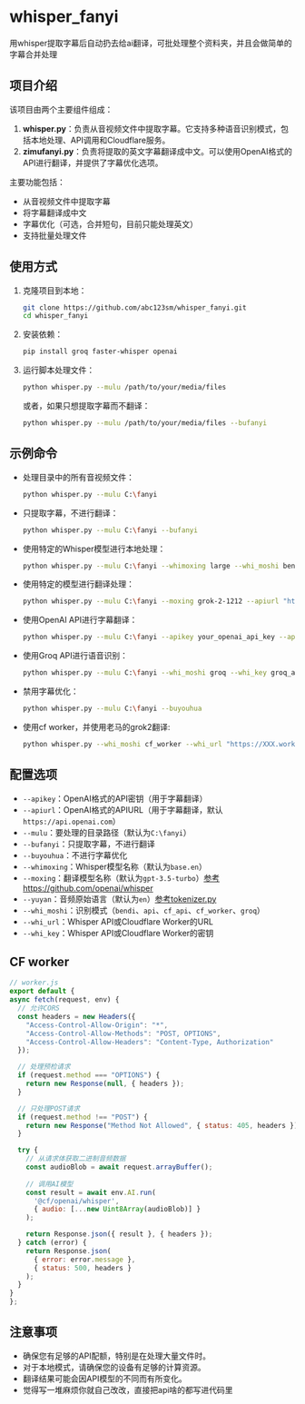 # whisper_fanyi
用whisper提取字幕后自动扔去给ai翻译，可批处理整个资料夹，并且会做简单的字幕合并处理

## 项目介绍

该项目由两个主要组件组成：

1. **whisper.py**：负责从音视频文件中提取字幕。它支持多种语音识别模式，包括本地处理、API调用和Cloudflare服务。
2. **zimufanyi.py**：负责将提取的英文字幕翻译成中文。可以使用OpenAI格式的API进行翻译，并提供了字幕优化选项。

主要功能包括：

- 从音视频文件中提取字幕
- 将字幕翻译成中文
- 字幕优化（可选，合并短句，目前只能处理英文）
- 支持批量处理文件

## 使用方式

1. 克隆项目到本地：

   ```bash
   git clone https://github.com/abc123sm/whisper_fanyi.git
   cd whisper_fanyi
   ```

2. 安装依赖：

   ```bash
   pip install groq faster-whisper openai
   ```

3. 运行脚本处理文件：

   ```bash
   python whisper.py --mulu /path/to/your/media/files
   ```

   或者，如果只想提取字幕而不翻译：

   ```bash
   python whisper.py --mulu /path/to/your/media/files --bufanyi
   ```

## 示例命令

- 处理目录中的所有音视频文件：

  ```bash
  python whisper.py --mulu C:\fanyi
  ```

- 只提取字幕，不进行翻译：

  ```bash
  python whisper.py --mulu C:\fanyi --bufanyi
  ```

- 使用特定的Whisper模型进行本地处理：

  ```bash
  python whisper.py --mulu C:\fanyi --whimoxing large --whi_moshi bendi
  ```

- 使用特定的模型进行翻译处理：

  ```bash
  python whisper.py --mulu C:\fanyi --moxing grok-2-1212 --apiurl "https://api.x.ai" --apikey xai-123456789 --whi_moshi bendi --whimoxing large
  ```

- 使用OpenAI API进行字幕翻译：

  ```bash
  python whisper.py --mulu C:\fanyi --apikey your_openai_api_key --apiurl https://api.openai.com
  ```

- 使用Groq API进行语音识别：

  ```bash
  python whisper.py --mulu C:\fanyi --whi_moshi groq --whi_key groq_api_key
  ```

- 禁用字幕优化：

  ```bash
  python whisper.py --mulu C:\fanyi --buyouhua
  ```

- 使用cf worker，并使用老马的grok2翻译:

  ```bash
  python whisper.py --whi_moshi cf_worker --whi_url "https://XXX.workers.dev/" --whi_key XXXX --moxing grok-2-1212 --apiurl "https://api.x.ai" --apikey xai-123456789 --mulu "C:\fanyi"

## 配置选项

- `--apikey`：OpenAI格式的API密钥（用于字幕翻译）
- `--apiurl`：OpenAI格式的APIURL（用于字幕翻译，默认`https://api.openai.com`）
- `--mulu`：要处理的目录路径（默认为`C:\fanyi`）
- `--bufanyi`：只提取字幕，不进行翻译
- `--buyouhua`：不进行字幕优化
- `--whimoxing`：Whisper模型名称（默认为`base.en`）
- `--moxing`：翻译模型名称（默认为`gpt-3.5-turbo`）[参考https://github.com/openai/whisper](https://github.com/openai/whisper)
- `--yuyan`：音频原始语言（默认为`en`）[参考tokenizer.py](https://github.com/openai/whisper/blob/main/whisper/tokenizer.py)  
- `--whi_moshi`：识别模式（`bendi`、`api`、`cf_api`、`cf_worker`、`groq`）
- `--whi_url`：Whisper API或Cloudflare Worker的URL
- `--whi_key`：Whisper API或Cloudflare Worker的密钥

## CF worker

  ```js
// worker.js
export default {
  async fetch(request, env) {
    // 允许CORS
    const headers = new Headers({
      "Access-Control-Allow-Origin": "*",
      "Access-Control-Allow-Methods": "POST, OPTIONS",
      "Access-Control-Allow-Headers": "Content-Type, Authorization"
    });

    // 处理预检请求
    if (request.method === "OPTIONS") {
      return new Response(null, { headers });
    }

    // 只处理POST请求
    if (request.method !== "POST") {
      return new Response("Method Not Allowed", { status: 405, headers });
    }

    try {
      // 从请求体获取二进制音频数据
      const audioBlob = await request.arrayBuffer();
      
      // 调用AI模型
      const result = await env.AI.run(
        '@cf/openai/whisper',
        { audio: [...new Uint8Array(audioBlob)] }
      );

      return Response.json({ result }, { headers });
    } catch (error) {
      return Response.json(
        { error: error.message },
        { status: 500, headers }
      );
    }
  }
};
```

## 注意事项

- 确保您有足够的API配额，特别是在处理大量文件时。
- 对于本地模式，请确保您的设备有足够的计算资源。
- 翻译结果可能会因API模型的不同而有所变化。
- 觉得写一堆麻烦你就自己改改，直接把api啥的都写进代码里
